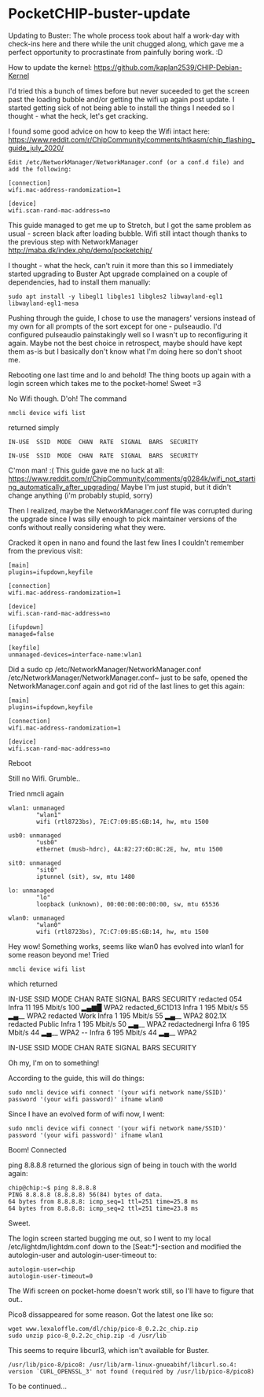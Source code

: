 # PocketCHIP-buster-update
Updating to Buster:
The whole process took about half a work-day with check-ins here and there while the unit chugged along, which gave me a perfect opportunity to procrastinate from painfully boring work. :D

How to update the kernel:
	https://github.com/kaplan2539/CHIP-Debian-Kernel

I'd tried this a bunch of times before but never suceeded to get the screen past the loading bubble and/or getting the wifi up again post update.
I started getting sick of not being able to install the things I needed so I thought - what the heck, let's get cracking.

I found some good advice on how to keep the Wifi intact here:
https://www.reddit.com/r/ChipCommunity/comments/htkasm/chip_flashing_guide_july_2020/

	Edit /etc/NetworkManager/NetworkManager.conf (or a conf.d file) and add the following:

	[connection]
	wifi.mac-address-randomization=1

	[device]
	wifi.scan-rand-mac-address=no

This guide managed to get me up to Stretch, but I got the same problem as usual - screen black after loading bubble. Wifi still intact though thanks to the previous step with NetworkManager
http://maba.dk/index.php/demo/pocketchip/

I thought - what the heck, can't ruin it more than this so I immediately started upgrading to Buster
Apt upgrade complained on a couple of dependencies, had to install them manually:

	sudo apt install -y libegl1 libgles1 libgles2 libwayland-egl1 libwayland-egl1-mesa

Pushing through the guide, I chose to use the managers' versions instead of my own for all prompts of the sort except for one - pulseaudio. I'd configured pulseaudio painstakingly well so I wasn't up to reconfiguring it again. Maybe not the best choice in retrospect, maybe should have kept them as-is but I basically don't know what I'm doing here so don't shoot me.

Rebooting one last time and lo and behold!
The thing boots up again with a login screen which takes me to the pocket-home! Sweet =3

No Wifi though. D'oh!
The command

	nmcli device wifi list

returned simply

	IN-USE  SSID  MODE  CHAN  RATE  SIGNAL  BARS  SECURITY

	IN-USE  SSID  MODE  CHAN  RATE  SIGNAL  BARS  SECURITY

C'mon man! :(
This guide gave me no luck at all:
	https://www.reddit.com/r/ChipCommunity/comments/g0284k/wifi_not_starting_automatically_after_upgrading/
Maybe I'm just stupid, but it didn't change anything (i'm probably stupid, sorry)

Then I realized, maybe the NetworkManager.conf file was corrupted during the upgrade since I was silly enough to pick maintainer versions of the confs without really considering what they were.

Cracked it open in nano and found the last few lines I couldn't remember from the previous visit:

	[main]
	plugins=ifupdown,keyfile

	[connection]
	wifi.mac-address-randomization=1

	[device]
	wifi.scan-rand-mac-address=no

	[ifupdown]
	managed=false

	[keyfile]
	unmanaged-devices=interface-name:wlan1

Did a 
	sudo cp /etc/NetworkManager/NetworkManager.conf /etc/NetworkManager/NetworkManager.conf~
just to be safe, opened the NetworkManager.conf again and got rid of the last lines to get this again:

	[main]
	plugins=ifupdown,keyfile

	[connection]
	wifi.mac-address-randomization=1

	[device]
	wifi.scan-rand-mac-address=no

Reboot

Still no Wifi. Grumble..

Tried nmcli again

	wlan1: unmanaged
	        "wlan1"
	        wifi (rtl8723bs), 7E:C7:09:B5:6B:14, hw, mtu 1500
	 
	usb0: unmanaged
	        "usb0"
	        ethernet (musb-hdrc), 4A:82:27:6D:8C:2E, hw, mtu 1500

	sit0: unmanaged
	        "sit0"
	        iptunnel (sit), sw, mtu 1480

	lo: unmanaged
	        "lo"
	        loopback (unknown), 00:00:00:00:00:00, sw, mtu 65536

	wlan0: unmanaged
	        "wlan0"
	        wifi (rtl8723bs), 7C:C7:09:B5:6B:14, hw, mtu 1500

Hey wow! Something works, seems like wlan0 has evolved into wlan1 for some reason beyond me!
Tried

	nmcli device wifi list

which returned

IN-USE  SSID              MODE   CHAN  RATE        SIGNAL  BARS  SECURITY
        redacted 054         Infra  11    195 Mbit/s  100     ▂▄▆█  WPA2
        redacted_6C1D13      Infra  1     195 Mbit/s  55      ▂▄__  WPA2
        redacted Work        Infra  1     195 Mbit/s  55      ▂▄__  WPA2 802.1X
        redacted Public      Infra  1     195 Mbit/s  50      ▂▄__  WPA2
        redactednergi        Infra  6     195 Mbit/s  44      ▂▄__  WPA2
        --                   Infra  6     195 Mbit/s  44      ▂▄__  WPA2

IN-USE  SSID  MODE  CHAN  RATE  SIGNAL  BARS  SECURITY

Oh my, I'm on to something!

According to the guide, this will do things:
	
	sudo nmcli device wifi connect '(your wifi network name/SSID)' password '(your wifi password)' ifname wlan0

Since I have an evolved form of wifi now, I went:

	sudo nmcli device wifi connect '(your wifi network name/SSID)' password '(your wifi password)' ifname wlan1

Boom! Connected

ping 8.8.8.8 returned the glorious sign of being in touch with the world again:

	chip@chip:~$ ping 8.8.8.8
	PING 8.8.8.8 (8.8.8.8) 56(84) bytes of data.
	64 bytes from 8.8.8.8: icmp_seq=1 ttl=251 time=25.8 ms
	64 bytes from 8.8.8.8: icmp_seq=2 ttl=251 time=23.8 ms

Sweet.

The login screen started bugging me out, so I went to my local /etc/lightdm/lightdm.conf
down to the [Seat:*]-section and modified the autologin-user and autologin-user-timeout to:

	autologin-user=chip
	autologin-user-timeout=0

The Wifi screen on pocket-home doesn't work still, so I'll have to figure that out..

Pico8 dissappeared for some reason. Got the latest one like so:

	wget www.lexaloffle.com/dl/chip/pico-8_0.2.2c_chip.zip
	sudo unzip pico-8_0.2.2c_chip.zip -d /usr/lib

This seems to require libcurl3, which isn't available for Buster.

	/usr/lib/pico-8/pico8: /usr/lib/arm-linux-gnueabihf/libcurl.so.4: version `CURL_OPENSSL_3' not found (required by /usr/lib/pico-8/pico8)

To be continued...
